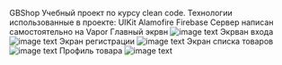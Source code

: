 GBShop
Учебный проект по курсу clean code.
Технологии использованные в проекте: 
UIKit
Alamofire
Firebase
Сервер написан самостоятельно на Vapor
Главный экрвн
![image text](https://github.com/AleksandrShlepkin/GBShop/blob/7aea1fafcfa2025206195e656c4198578c4c87ef/Screenshot%202022-05-01%20at%2013.49.58.png)
Экрван входа
![image text](https://github.com/AleksandrShlepkin/GBShop/blob/7aea1fafcfa2025206195e656c4198578c4c87ef/Screenshot%202022-05-01%20at%2013.50.02.png)
Экран регистрации
![image text](https://github.com/AleksandrShlepkin/GBShop/blob/7aea1fafcfa2025206195e656c4198578c4c87ef/Screenshot%202022-05-01%20at%2013.50.58.png)
Экран списка товаров
![image text](https://github.com/AleksandrShlepkin/GBShop/blob/7aea1fafcfa2025206195e656c4198578c4c87ef/Screenshot%202022-05-01%20at%2013.50.39.png)
Профиль товара
![image text](https://github.com/AleksandrShlepkin/GBShop/blob/7aea1fafcfa2025206195e656c4198578c4c87ef/Screenshot%202022-05-01%20at%2013.50.42.png)
